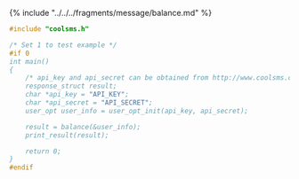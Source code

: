 {% include "../../../fragments/message/balance.md" %}



```c
#include "coolsms.h"

/* Set 1 to test example */
#if 0
int main()
{
	/* api_key and api_secret can be obtained from http://www.coolsms.co.kr */
	response_struct result;
	char *api_key = "API_KEY";
	char *api_secret = "API_SECRET";
	user_opt user_info = user_opt_init(api_key, api_secret);

	result = balance(&user_info);
	print_result(result);

	return 0;
}
#endif
```
